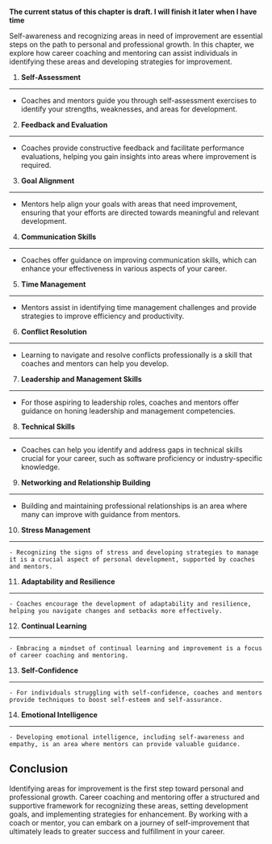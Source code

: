 **The current status of this chapter is draft. I will finish it later when I have time**

Self-awareness and recognizing areas in need of improvement are essential steps on the path to personal and professional growth. In this chapter, we explore how career coaching and mentoring can assist individuals in identifying these areas and developing strategies for improvement.

1. **Self-Assessment**
----------------------

* Coaches and mentors guide you through self-assessment exercises to identify your strengths, weaknesses, and areas for development.

2. **Feedback and Evaluation**
------------------------------

* Coaches provide constructive feedback and facilitate performance evaluations, helping you gain insights into areas where improvement is required.

3. **Goal Alignment**
---------------------

* Mentors help align your goals with areas that need improvement, ensuring that your efforts are directed towards meaningful and relevant development.

4. **Communication Skills**
---------------------------

* Coaches offer guidance on improving communication skills, which can enhance your effectiveness in various aspects of your career.

5. **Time Management**
----------------------

* Mentors assist in identifying time management challenges and provide strategies to improve efficiency and productivity.

6. **Conflict Resolution**
--------------------------

* Learning to navigate and resolve conflicts professionally is a skill that coaches and mentors can help you develop.

7. **Leadership and Management Skills**
---------------------------------------

* For those aspiring to leadership roles, coaches and mentors offer guidance on honing leadership and management competencies.

8. **Technical Skills**
-----------------------

* Coaches can help you identify and address gaps in technical skills crucial for your career, such as software proficiency or industry-specific knowledge.

9. **Networking and Relationship Building**
-------------------------------------------

* Building and maintaining professional relationships is an area where many can improve with guidance from mentors.

10. **Stress Management**
-------------------------

    - Recognizing the signs of stress and developing strategies to manage it is a crucial aspect of personal development, supported by coaches and mentors.

11. **Adaptability and Resilience**
-----------------------------------

    - Coaches encourage the development of adaptability and resilience, helping you navigate changes and setbacks more effectively.

12. **Continual Learning**
--------------------------

    - Embracing a mindset of continual learning and improvement is a focus of career coaching and mentoring.

13. **Self-Confidence**
-----------------------

    - For individuals struggling with self-confidence, coaches and mentors provide techniques to boost self-esteem and self-assurance.

14. **Emotional Intelligence**
------------------------------

    - Developing emotional intelligence, including self-awareness and empathy, is an area where mentors can provide valuable guidance.

Conclusion
----------

Identifying areas for improvement is the first step toward personal and professional growth. Career coaching and mentoring offer a structured and supportive framework for recognizing these areas, setting development goals, and implementing strategies for enhancement. By working with a coach or mentor, you can embark on a journey of self-improvement that ultimately leads to greater success and fulfillment in your career.
